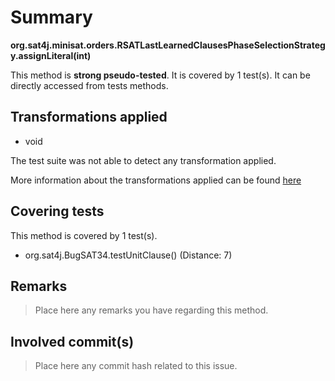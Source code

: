 # Summary
**org.sat4j.minisat.orders.RSATLastLearnedClausesPhaseSelectionStrategy.assignLiteral(int)**

This method is **strong pseudo-tested**.
It is covered by 1 test(s). It can be directly accessed from tests methods.


## Transformations applied

- void


The test suite was not able to detect any transformation applied.

More information about the transformations applied can be found [here](https://github.com/STAMP-project/pitest-descartes)

## Covering tests
This method is covered by 1 test(s).
* org.sat4j.BugSAT34.testUnitClause() (Distance: 7)


## Remarks
> Place here any remarks you have regarding this method.

## Involved commit(s)

> Place here any commit hash related to this issue.
